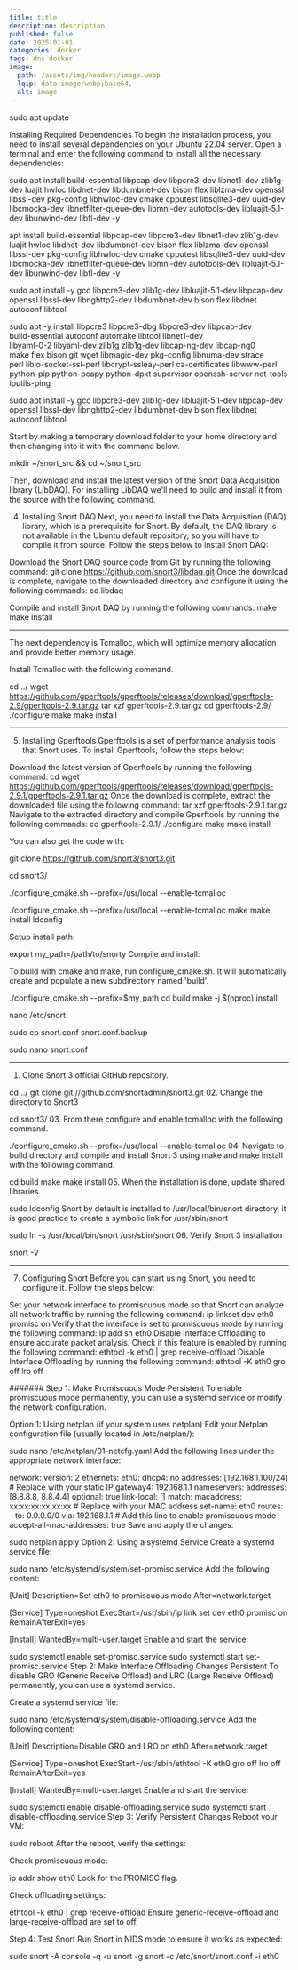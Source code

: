 ```yaml
---
title: title
description: description
published: false
date: 2025-01-01
categories: docker
tags: dns docker  
image:
  path: /assets/img/headers/image.webp
  lqip: data:image/webp;base64,
  alt: image
---
```


sudo apt update

Installing Required Dependencies
To begin the installation process, you need to install several dependencies on your Ubuntu 22.04 server. Open a terminal and enter the following command to install all the necessary dependencies:

sudo apt install build-essential libpcap-dev libpcre3-dev libnet1-dev zlib1g-dev luajit hwloc libdnet-dev libdumbnet-dev bison flex liblzma-dev openssl libssl-dev pkg-config libhwloc-dev cmake cpputest libsqlite3-dev uuid-dev libcmocka-dev libnetfilter-queue-dev libmnl-dev autotools-dev libluajit-5.1-dev libunwind-dev libfl-dev -y

apt install build-essential libpcap-dev libpcre3-dev libnet1-dev zlib1g-dev luajit hwloc libdnet-dev libdumbnet-dev bison flex liblzma-dev openssl libssl-dev pkg-config libhwloc-dev cmake cpputest libsqlite3-dev uuid-dev libcmocka-dev libnetfilter-queue-dev libmnl-dev autotools-dev libluajit-5.1-dev libunwind-dev libfl-dev -y

sudo apt install -y gcc libpcre3-dev zlib1g-dev libluajit-5.1-dev 
libpcap-dev openssl libssl-dev libnghttp2-dev libdumbnet-dev 
bison flex libdnet autoconf libtool

sudo apt -y install libpcre3 libpcre3-dbg libpcre3-dev libpcap-dev\
    build-essential autoconf automake libtool libnet1-dev \
    libyaml-0-2 libyaml-dev zlib1g zlib1g-dev libcap-ng-dev libcap-ng0 \
    make flex bison git wget libmagic-dev pkg-config libnuma-dev strace \
    perl libio-socket-ssl-perl libcrypt-ssleay-perl ca-certificates libwww-perl \
    python-pip python-pcapy python-dpkt supervisor openssh-server net-tools \
    iputils-ping


sudo apt install -y gcc libpcre3-dev zlib1g-dev libluajit-5.1-dev 
libpcap-dev openssl libssl-dev libnghttp2-dev libdumbnet-dev 
bison flex libdnet autoconf libtool




Start by making a temporary download folder to your home directory and then changing into it with the command below.

mkdir ~/snort_src && cd ~/snort_src

Then, download and install the latest version of the Snort Data Acquisition library (LibDAQ). For installing LibDAQ we'll need to build and install it from the source with the following command.

4. Installing Snort DAQ
Next, you need to install the Data Acquisition (DAQ) library, which is a prerequisite for Snort. By default, the DAQ library is not available in the Ubuntu default repository, so you will have to compile it from source. Follow the steps below to install Snort DAQ:

Download the Snort DAQ source code from Git by running the following command:
git clone https://github.com/snort3/libdaq.git
Once the download is complete, navigate to the downloaded directory and configure it using the following commands:
cd libdaq

Compile and install Snort DAQ by running the following commands:
make
make install

-------
The next dependency is Tcmalloc, which will optimize memory allocation and provide better memory usage.

Install Tcmalloc with the following command.

cd ../
wget https://github.com/gperftools/gperftools/releases/download/gperftools-2.9/gperftools-2.9.tar.gz
tar xzf gperftools-2.9.tar.gz 
cd gperftools-2.9/
./configure
make 
make install

------
5. Installing Gperftools
Gperftools is a set of performance analysis tools that Snort uses. To install Gperftools, follow the steps below:

Download the latest version of Gperftools by running the following command:
cd
wget https://github.com/gperftools/gperftools/releases/download/gperftools-2.9.1/gperftools-2.9.1.tar.gz
Once the download is complete, extract the downloaded file using the following command:
tar xzf gperftools-2.9.1.tar.gz
Navigate to the extracted directory and compile Gperftools by running the following commands:
cd gperftools-2.9.1/
./configure
make
make install



You can also get the code with:

git clone https://github.com/snort3/snort3.git


cd snort3/


./configure_cmake.sh --prefix=/usr/local --enable-tcmalloc

./configure_cmake.sh --prefix=/usr/local --enable-tcmalloc
make
make install
ldconfig

Setup install path:

export my_path=/path/to/snorty
Compile and install:

To build with cmake and make, run configure_cmake.sh. It will automatically create and populate a new subdirectory named 'build'.

./configure_cmake.sh --prefix=$my_path
cd build
make -j $(nproc) install



nano /etc/snort


sudo cp snort.conf snort.conf.backup



sudo nano snort.conf



------


01. Clone Snort 3 official GitHub repository.

cd ../
git clone git://github.com/snortadmin/snort3.git
02. Change the directory to Snort3

cd snort3/
03. From there configure and enable tcmalloc with the following command.

./configure_cmake.sh --prefix=/usr/local --enable-tcmalloc
04. Navigate to build directory and compile and install Snort 3 using make and make install with the following command.

cd build
make 
make install
05. When the installation is done, update shared libraries.

sudo ldconfig
Snort by default is installed to /usr/local/bin/snort directory, it is good practice to create a symbolic link for /usr/sbin/snort

sudo ln -s /usr/local/bin/snort /usr/sbin/snort
06. Verify Snort 3 installation

snort -V


----


7. Configuring Snort
Before you can start using Snort, you need to configure it. Follow the steps below:

Set your network interface to promiscuous mode so that Snort can analyze all network traffic by running the following command:
ip linkset dev eth0 promisc on
Verify that the interface is set to promiscuous mode by running the following command:
ip add sh eth0
Disable Interface Offloading to ensure accurate packet analysis. Check if this feature is enabled by running the following command:
ethtool -k eth0 | grep receive-offload
Disable Interface Offloading by running the following command:
ethtool -K eth0 gro off lro off











#######
Step 1: Make Promiscuous Mode Persistent
To enable promiscuous mode permanently, you can use a systemd service or modify the network configuration.

Option 1: Using netplan (if your system uses netplan)
Edit your Netplan configuration file (usually located in /etc/netplan/):



sudo nano /etc/netplan/01-netcfg.yaml
Add the following lines under the appropriate network interface:

network:
  version: 2
  ethernets:
    eth0:
      dhcp4: no
      addresses: [192.168.1.100/24]  # Replace with your static IP
      gateway4: 192.168.1.1
      nameservers:
        addresses: [8.8.8.8, 8.8.4.4]
      optional: true
      link-local: []
      match:
        macaddress: xx:xx:xx:xx:xx:xx  # Replace with your MAC address
      set-name: eth0
      routes:
        - to: 0.0.0.0/0
          via: 192.168.1.1
      # Add this line to enable promiscuous mode
      accept-all-mac-addresses: true
Save and apply the changes:



sudo netplan apply
Option 2: Using a systemd Service
Create a systemd service file:



sudo nano /etc/systemd/system/set-promisc.service
Add the following content:

[Unit]
Description=Set eth0 to promiscuous mode
After=network.target

[Service]
Type=oneshot
ExecStart=/usr/sbin/ip link set dev eth0 promisc on
RemainAfterExit=yes

[Install]
WantedBy=multi-user.target
Enable and start the service:



sudo systemctl enable set-promisc.service
sudo systemctl start set-promisc.service
Step 2: Make Interface Offloading Changes Persistent
To disable GRO (Generic Receive Offload) and LRO (Large Receive Offload) permanently, you can use a systemd service.

Create a systemd service file:



sudo nano /etc/systemd/system/disable-offloading.service
Add the following content:

[Unit]
Description=Disable GRO and LRO on eth0
After=network.target

[Service]
Type=oneshot
ExecStart=/usr/sbin/ethtool -K eth0 gro off lro off
RemainAfterExit=yes

[Install]
WantedBy=multi-user.target
Enable and start the service:



sudo systemctl enable disable-offloading.service
sudo systemctl start disable-offloading.service
Step 3: Verify Persistent Changes
Reboot your VM:



sudo reboot
After the reboot, verify the settings:

Check promiscuous mode:



ip addr show eth0
Look for the PROMISC flag.

Check offloading settings:



ethtool -k eth0 | grep receive-offload
Ensure generic-receive-offload and large-receive-offload are set to off.

Step 4: Test Snort
Run Snort in NIDS mode to ensure it works as expected:



sudo snort -A console -q -u snort -g snort -c /etc/snort/snort.conf -i eth0
